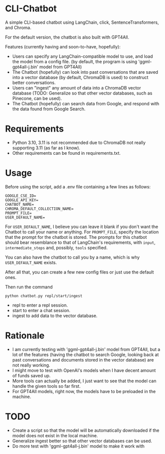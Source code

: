 # CLI-Chatbot

A simple CLI-based chatbot using LangChain, click, SentenceTransformers, and Chroma.

For the default version, the chatbot is also built with GPT4All.

Features (currently having and soon-to-have, hopefully):

- Users can specify any LangChain-compatible model to use, and load the model from a config file. (by default, the program is using 'ggml-gpt4all-j.bin' model from GPT4All)
- The Chatbot (hopefully) can look into past conversations that are saved into a vector database (by default, ChromaDB is used) to construct better conversations.
- Users can "ingest" any amount of data into a ChromaDB vector database (TODO: Generalize so that other vector databases, such as Pinecone, can be used).
- The Chatbot (hopefully) can search data from Google, and respond with the data found from Google Search.

# Requirements

- Python 3.10, 3.11 is not recommended due to ChromaDB not really supporting 3.11 (as far as I know).
- Other requirements can be found in requirements.txt.

# Usage

Before using the script, add a .env file containing a few lines as follows:
```
GOOGLE_CSE_ID=
GOOGLE_API_KEY=
CHATBOT_NAME=
CHROMA_DEFAULT_COLLECTION_NAME=
PROMPT_FILE=
USER_DEFAULT_NAME=
```
For `USER_DEFAULT_NAME`, I believe you can leave it blank if you don't want the Chatbot to call your name or anything.
For `PROMPT_FILE`, specify the location that the prompt for the chatbot is stored. The prompts for this chatbot should bear resemblance to that of LangChain's requirements, with `input`, `intermediate_steps` and, possibly, `tools` specified.

You can also have the chatbot to call you by a name, which is why `USER_DEFAULT_NAME` exists.

After all that, you can create a few new config files or just use the default ones.

Then run the command
```
python chatbot.py repl/start/ingest
```

- repl to enter a repl session.
- start to enter a chat session.
- ingest to add data to the vector database.

# Rationale

- I am currently testing with 'ggml-gpt4all-j.bin' model from GPT4All, but a lot of the features (having the chatbot to search Google, looking back at past conversations and documents stored in the vector database) are not really working.
- I might move to test with OpenAI's models when I have decent amount of funds saved up.
- More tools can actually be added, I just want to see that the model can handle the given tools so far first.
- For GPT4All models, right now, the models have to be preloaded in the machine.

# TODO

- Create a script so that the model will be automatically downloaded if the model does not exist in the local machine.
- Generalize ingest better so that other vector databases can be used.
- Do more test with 'ggml-gpt4all-j.bin' model to make it work with 

